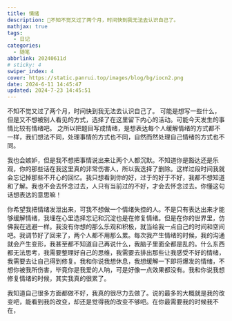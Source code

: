 ```yaml
---
title: 情绪
description: 🥧不知不觉又过了两个月，时间快到我无法去认识自己了。
mathjax: true
tags:
  - 日记
categories:
  - 随笔
abbrlink: 20240611d
# sticky: 4
swiper_index: 4
cover: https://static.panrui.top/images/blog/bg/iocn2.png
date: 2024-6-11 14:45:47
updated: 2024-7-23 14:45:51
---
```


不知不觉又过了两个月，时间快到我无法去认识自己了。
可能是想写一些什么，但是又不想被别人看见的方式，选择了在这里留下内心的活动。可能今天发生的事情比较有情绪吧。
之所以把题目写成情绪，是想表达每个人缓解情绪的方式都不一样，我们想法不同，处理事情的方式也不同，自然而然处理自己情绪的方式也不同。

我也会嫉妒，但是我不想把事情说出来让两个人都沉默。不知道你是豁达还是乐观，你的那些话在我这里真的非常伤害人，所以我选择了删除。这样过段时间我就会忘记掉那些不开心的回忆。我只想看到你的好，过于的好于不好，我都不想知道和了解。我也不会去怀念过去，人只有当前过的不好，才会去怀念过去。你懂这句话想表达的意思嘛！

你希望我把情绪发泄出来，可我不想做一个情绪失控的人。不是只有表达出来才能够缓解情绪，我埋在心里选择忘记和沉淀也是在修复情绪。但是在你的世界里，仿佛我在逃避一样。我没有你想的那么乐观和积极，就当给我一点自己的时间和空间吧。我调节好了回来了，两个人都不用那么累。每次我产生情绪的时候，我的沟通就会产生变形，我甚至都不知道自己再说什么，我脑子里面全都是乱的。什么东西都无法思考，我需要整理好自己的思维，我需要去排出那些让我感受不好的情绪，我需要去让自己得到修复。我和你说我想休息，我想缓解一下即将爆发的情绪，不想你被我所伤害，毕竟你是我爱的人呐，可是好像一点效果都没有。我和你说我想修复情绪的时候，其实我真的很累了。

我知道自己很多方面都做不好，我真的很尽力去做了。说的最多的大概就是我的改变吧，能看到我的改变，却还是觉得我的改变不够吧。在你最需要我的时候我不在，




